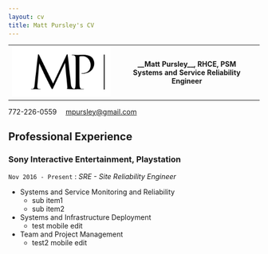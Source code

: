 ```yaml
---
layout: cv
title: Matt Pursley's CV
---
```


<table style="width:100%">
  <tr>
    <th><img src="assets/matt pursley resume logo v2 cropped.png" width="200"></th>
    <th>__Matt Pursley__, RHCE, PSM<br>Systems and Service Reliability Engineer</th> 
  </tr>
</table>

  
<div id="webaddress">
<i class="fi-telephone"></i>
772-226-0559
<i class="fi-mail" style="margin-left:1em"></i>
<a href="mpursley@gmail.com">mpursley@gmail.com</a>
</div>

## Professional Experience

### __Sony Interactive Entertainment, Playstation__
```Nov 2016 - Present``` : _SRE - Site Reliability Engineer_

* Systems and Service Monitoring and Reliability
  * sub item1
  * sub item2
* Systems and Infrastructure Deployment
  * test mobile edit
* Team and Project Management
  * test2 mobile edit
